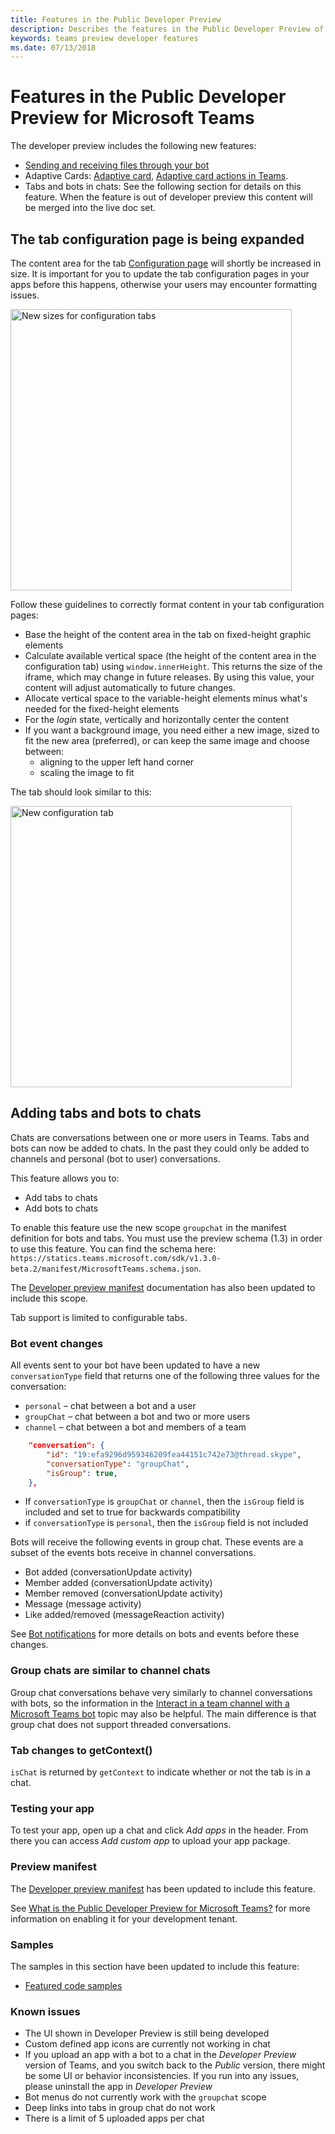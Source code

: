 ```yaml
---
title: Features in the Public Developer Preview
description: Describes the features in the Public Developer Preview of Microsoft Teams
keywords: teams preview developer features
ms.date: 07/13/2018
---
```

# Features in the Public Developer Preview for Microsoft Teams

The developer preview includes the following new features:

* [Sending and receiving files through your bot](~/concepts/bots/bots-files)
* Adaptive Cards: [Adaptive card](~/concepts/cards/cards-reference#adaptive-card-supported-in-developer-preview-only), [Adaptive card actions in Teams](~/concepts/cards/cards-actions#adaptive-card-actions-supported-in-developer-preview-only).
* Tabs and bots in chats: See the following section for details on this feature.  When the feature is out of developer preview this content will be merged into the live doc set.

## The tab configuration page is being expanded

The content area for the tab [Configuration page](~/concepts/tabs/tabs-configuration) will shortly be increased in size. It is important for you to update the tab configuration pages in your apps before this happens, otherwise your users may encounter formatting issues.

<img width="450px" title="New sizes for configuration tabs" src="~/assets/images/tabs/config-dialog-Contoso2.png" />

Follow these guidelines to correctly format content in your tab configuration pages:

* Base the height of the content area in the tab on fixed-height graphic elements
* Calculate available vertical space (the height of the content area in the configuration tab) using `window.innerHeight`. This returns the size of the iframe, which may change in future releases. By using this value, your content will adjust automatically to future changes.
* Allocate vertical space to the variable-height elements minus what's needed for the fixed-height elements
* For the *login* state, vertically and horizontally center the content
* If you want a background image, you need either a new image, sized to fit the new area (preferred), or can keep the same image and choose between:
  * aligning to the upper left hand corner
  * scaling the image to fit

The tab should look similar to this:

<img width="450px" title="New configuration tab" src="~/assets/images/tabs/config-dialog-Contoso.png" />

## Adding tabs and bots to chats

Chats are conversations between one or more users in Teams. Tabs and bots can now be added to chats. In the past they could only be added to channels and personal (bot to user) conversations.

This feature allows you to:

* Add tabs to chats
* Add bots to chats

To enable this feature use the new scope `groupchat` in the manifest definition for bots and tabs. You must  use the preview schema (1.3) in order to use this feature. You can find the schema here: `https://statics.teams.microsoft.com/sdk/v1.3.0-beta.2/manifest/MicrosoftTeams.schema.json`.

The [Developer preview manifest](~/resources/schema/manifest-schema-dev-preview) documentation has also been updated to include this scope.

Tab support is limited to configurable tabs.

### Bot event changes

All events sent to your bot have been updated to have a new `conversationType` field that returns one of the following three values for the conversation:

* `personal` – chat between a bot and a user
* `groupChat` – chat between a bot and two or more users
* `channel` – chat between a bot and members of a team

```json
    "conversation": {
        "id": "19:efa9296d959346209fea44151c742e73@thread.skype",
        "conversationType": "groupChat",
        "isGroup": true,
    },

```

* If `conversationType` is `groupChat` or `channel`, then the `isGroup` field is included and set to true for backwards compatibility
* if `conversationType` is `personal`, then the `isGroup` field is not included

Bots will receive the following events in group chat. These events are a subset of the events bots receive in channel conversations.

* Bot added (conversationUpdate activity)
* Member added (conversationUpdate activity)
* Member removed (conversationUpdate activity)
* Message (message activity)
* Like added/removed (messageReaction activity)

See [Bot notifications](~/concepts/bots/bots-notifications) for more details on bots and events before these changes.

### Group chats are similar to channel chats

Group chat conversations behave very similarly to channel conversations with bots, so the information in the [Interact in a team channel with a Microsoft Teams bot](~/concepts/bots/bot-conversations/bots-conv-channel) topic may also be helpful. The main difference is that group chat does not support threaded conversations.

### Tab changes to getContext()

`isChat` is returned by `getContext` to indicate whether or not the tab is in a chat.

### Testing your app

To test your app, open up a chat and click *Add apps* in the header. From there you can access *Add custom app* to upload your app package.

### Preview manifest

The [Developer preview manifest](~/resources/schema/manifest-schema-dev-preview) has been updated to include this feature.

See [What is the Public Developer Preview for Microsoft Teams?](~/resources/general/developer-preview) for more information on enabling it for your development tenant.

### Samples

The samples in this section have been updated to include this feature:

* [Featured code samples](~/samples/code-samples#featured)

### Known issues

* The UI shown in Developer Preview is still being developed
* Custom defined app icons are currently not working in chat
* If you upload an app with a bot to a chat in the *Developer Preview* version of Teams, and you switch back to the *Public* version, there might be some UI or behavior inconsistencies. If you run into any issues, please uninstall the app in *Developer Preview*
* Bot menus do not currently work with the `groupchat` scope
* Deep links into tabs in group chat do not work
* There is a limit of 5 uploaded apps per chat